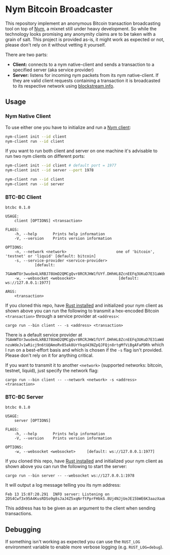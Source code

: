 # Nym Bitcoin Broadcaster
This repository implement an anonymous Bitcoin transaction broadcasting tool on top of
[Nym](https://github.com/nymtech/nym), a mixnet still under heavy development. So while the technology looks promising
any anonymity claims are to be taken with a grain of salt. This project is provided as-is, it might work as expected or
not, please don't rely on it without vetting it yourself.

There are two parts:
* **Client:** connects to a nym native-client and sends a transaction to a specified server (aka service provider)
* **Server:** listens for incoming nym packets from its nym native-client. If they are valid client requests containing
a transaction it is broadcasted to its respective network using [blockstream.info](https://blockstream.info).

## Usage
### Nym Native Client
To use either one you have to initialize and run a [Nym client](https://nymtech.net/docs/build-peapps/native-client/):

```bash
nym-client init --id client
nym-client run --id client
```

If you want to run both client and server on one machine it's advisable to run two nym clients on different ports:

```bash
nym-client init --id client # default port = 1977
nym-client init --id server --port 1978

nym-client run --id client
nym-client run --id server
``` 

### BTC-BC Client
```
btcbc 0.1.0

USAGE:
    client [OPTIONS] <transaction>

FLAGS:
    -h, --help       Prints help information
    -V, --version    Prints version information

OPTIONS:
    -n, --network <network>                      one of 'bitcoin', 'testnet' or 'liquid' [default: bitcoin]
    -s, --service-provider <service-provider>
             [default:
            7GAmWTUr3wude4LkRBJ78UmD2QMCgQvr8RCRJHW1fUYf.DHhHL8ZcnEEFq3UKuD7E31aWdnzuWdeJv1wRicj9n6tU@AmoRv85ak8UrYkqd43NZpQJFQjn8rtgMfViBgAFaPDRh]
    -w, --websocket <websocket>                   [default: ws://127.0.0.1:1977]

ARGS:
    <transaction>    
```

If you cloned this repo, have [Rust installed](https://rustup.rs/) and initialized your nym client as shown above you
can run the following to transmit a hex-encoded Bitcoin `<transaction>` through a service provider at `<address>`:

```
cargo run --bin client -- -s <address> <transaction>
```

There is a default service provider at `7GAmWTUr3wude4LkRBJ78UmD2QMCgQvr8RCRJHW1fUYf.DHhHL8ZcnEEFq3UKuD7E31aWdnzuWdeJv1wRicj9n6tU@AmoRv85ak8UrYkqd43NZpQJFQjn8rtgMfViBgAFaPDRh`
which I run on a best-effort basis and which is chosen if the `-s` flag isn't provided. Please don't rely on it for anything critical.

If you want to transmit it to another `<network>` (supported networks: bitcoin, testnet, liquid), just specify the network
flag:

```
cargo run --bin client -- --network <network> -s <address> <transaction>
```

### BTC-BC Server
```
btcbc 0.1.0

USAGE:
    server [OPTIONS]

FLAGS:
    -h, --help       Prints help information
    -V, --version    Prints version information

OPTIONS:
    -w, --websocket <websocket>     [default: ws://127.0.0.1:1977]
```

If you cloned this repo, have [Rust installed](https://rustup.rs/) and initialized your nym client as shown above you
can run the following to start the server:

```
cargo run --bin server -- --websocket ws://127.0.0.1:1978
```

It will output a log message telling you its nym address:

```
Feb 13 15:07:20.291  INFO server: Listening on 2DS4Cwf3x95A4KusRDSo9g8sJaJ4Z5xqNrftPprFHbkS.8Uj4NJjUeJE15bWE6K3aazXaaWbUDk28z5ZBo52GNKHm@DiYR9o8KgeQ81woKPYVAu4LNaAEg8SWkiufDCahNnPov
```

This address has to be given as an argument to the client when sending transactions.

## Debugging
If something isn't working as expected you can use the `RUST_LOG` environment variable to enable more verbose logging
(e.g. `RUST_LOG=debug`).